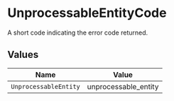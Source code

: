 # UnprocessableEntityCode

A short code indicating the error code returned.


## Values

| Name                  | Value                 |
| --------------------- | --------------------- |
| `UnprocessableEntity` | unprocessable_entity  |